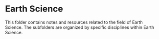 # Earth Science

This folder contains notes and resources related to the field of Earth Science. The subfolders are organized by specific disciplines within Earth Science.